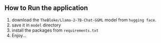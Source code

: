 ## How to Run the application
1. download the `TheBloke/Llama-2-7B-Chat-GGML` model from `hugging face`.
2. save it in `model` directory
3. install the packages from `requirements.txt`
4. Enjoy...